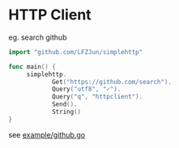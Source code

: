 # HTTP Client

eg. search github
```go
import "github.com/LFZJun/simplehttp"

func main() {
     simplehttp.
            Get("https://github.com/search").
            Query("utf8", "✓").
            Query("q", "httpclient").
            Send().
            String()
}
```

see [example/github.go](./example/github.go)

